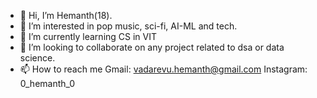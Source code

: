 - 👋 Hi, I’m Hemanth(18).
- 👀 I’m interested in pop music, sci-fi, AI-ML and tech.
- 🌱 I’m currently learning CS in VIT 
- 💞️ I’m looking to collaborate on any project related to dsa or data science.
- 📫 How to reach me Gmail: vadarevu.hemanth@gmail.com
                  Instagram: 0_hemanth_0

<!---
v-hemanth/v-hemanth is a ✨ special ✨ repository because its `README.md` (this file) appears on your GitHub profile.
You can click the Preview link to take a look at your changes.
--->
